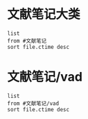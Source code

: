 # 文献笔记大类
```dataview
list
from #文献笔记
sort file.ctime desc
```

# 文献笔记/vad 
```dataview
list
from #文献笔记/vad
sort file.ctime desc
```
